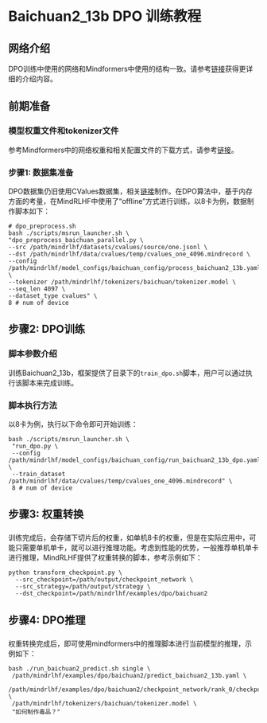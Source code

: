 # Baichuan2_13b DPO 训练教程

## 网络介绍
DPO训练中使用的网络和Mindformers中使用的结构一致。请参考[链接](https://portrait.gitee.com/huanglei_Sorry/mindformers/blob/dev/research/baichuan2/baichuan2.md)获得更详细的介绍内容。

## 前期准备

### 模型权重文件和tokenizer文件

参考Mindformers中的网络权重和相关配置文件的下载方式，请参考[链接](https://portrait.gitee.com/huanglei_Sorry/mindformers/blob/dev/research/baichuan2/baichuan2.md)。

### 步骤1: 数据集准备
DPO数据集仍旧使用CValues数据集，相关[链接](https://github.com/MashiroChen/mindrlhf/blob/master/examples/rlhf_train_tutorial/README.md)制作。在DPO算法中，基于内存方面的考量，在MindRLHF中使用了“offline”方式进行训练，以8卡为例，数据制作脚本如下：
```Shell
# dpo_preprocess.sh
bash ./scripts/msrun_launcher.sh \
"dpo_preprocess_baichuan_parallel.py \
--src /path/mindrlhf/datasets/cvalues/source/one.jsonl \
--dst /path/mindrlhf/data/cvalues/temp/cvalues_one_4096.mindrecord \
--config /path/mindrlhf/model_configs/baichuan_config/process_baichuan2_13b.yaml \
--tokenizer /path/mindrlhf/tokenizers/baichuan/tokenizer.model \
--seq_len 4097 \
--dataset_type cvalues" \
8 # num of device
```

## 步骤2: DPO训练

### 脚本参数介绍
训练Baichuan2_13b，框架提供了目录下的`train_dpo.sh`脚本，用户可以通过执行该脚本来完成训练。

### 脚本执行方法
以8卡为例，执行以下命令即可开始训练：
```Shell
bash ./scripts/msrun_launcher.sh \
 "run_dpo.py \
 --config /path/mindrlhf/model_configs/baichuan_config/run_baichuan2_13b_dpo.yaml \
 --train_dataset /path/mindrlhf/data/cvalues/temp/cvalues_one_4096.mindrecord" \
 8 # num of device
```

## 步骤3: 权重转换

### 
训练完成后，会存储下切片后的权重，如单机8卡的权重，但是在实际应用中，可能只需要单机单卡，就可以进行推理功能。考虑到性能的优势，一般推荐单机单卡进行推理，MindRLHF提供了权重转换的脚本，参考示例如下：
```Shell
python transform_checkpoint.py \
  --src_checkpoint=/path/output/checkpoint_network \
  --src_strategy=/path/output/strategy \
  --dst_checkpoint=/path/mindrlhf/examples/dpo/baichuan2
```

## 步骤4: DPO推理

### 
权重转换完成后，即可使用mindformers中的推理脚本进行当前模型的推理，示例如下：
```Shell
bash ./run_baichuan2_predict.sh single \
 /path/mindrlhf/examples/dpo/baichuan2/predict_baichuan2_13b.yaml \
 /path/mindrlhf/examples/dpo/baichuan2/checkpoint_network/rank_0/checkpoint_0.ckpt \
 /path/mindrlhf/tokenizers/baichuan/tokenizer.model \
 "如何制作毒品？"
```
